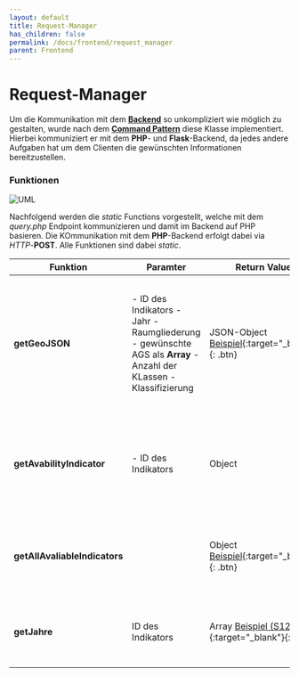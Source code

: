 ```yaml
---
layout: default
title: Request-Manager
has_children: false
permalink: /docs/frontend/request_manager
parent: Frontend
---
```

# Request-Manager

Um die Kommunikation mit dem [**Backend**]({{site.baseurl}}/docs/backend/) so unkompliziert wie möglich zu gestalten, wurde nach dem [**Command Pattern**](https://en.wikipedia.org/wiki/Command_pattern) diese Klasse implementiert.
Hierbei kommuniziert er mit dem **PHP**- und **Flask**-Backend, da jedes andere Aufgaben hat um dem Clienten die gewünschten Informationen bereitzustellen.

### Funktionen

![UML]({{site.baseurl}}/assets/images/request_manager.png)

Nachfolgend werden die _static_ Functions vorgestellt, welche mit dem _query.php_ Endpoint kommunizieren und damit im Backend auf PHP basieren. Die KOmmunikation mit dem **PHP**-Backend erfolgt dabei via _HTTP_-**POST**. Alle Funktionen sind dabei  _static_. 

| Funktion | Paramter | Return Value | Beschreibung |
|----------|----------|--------------|--------------|
| **getGeoJSON** | - ID des Indikators - Jahr - Raumgliederung - gewünschte AGS als **Array** - Anzahl der KLassen - Klassifizierung | JSON-Object [Beispiel]({{site.baseurl}}/assets/data/getGeoJSON.json){:target="_blank"}{: .btn}| Diese Methode holt die GeoJSON vom Backend, welche anhand der übergebenen Parameter auf dem Server generiert wird (PHP Klasse-[**JSON**]({{site.baseurl}}/docs/backend/map/json.html)|
| **getAvabilityIndicator** | - ID des Indikators | Object | Die Funktion prüft ob der gewählte Indikator in der gewählten räumlichen Gliederung (Raster/Gebiete) verfügbar ist.|
|**getAllAvaliableIndicators** | | Object [Beispiel]({{site.baseurl}}/assets/data/allAvaliableIndicators.json){:target="_blank"}{: .btn}| Diese Funktionen holt alle verfügbaren Indikatoren vom Backend für die gewählte Raumgliederung |
|**getJahre**| ID des Indikators | Array [Beispiel (S12RG)]({{site.baseurl}}/assets/data/getYears.txt){:target="_blank"}{: .btn} | Methode welche alle verfügbaren Jahre für einen Indikator vom Backend holt |  